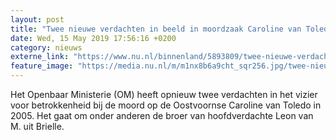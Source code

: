 ```yaml
---
layout: post
title: "Twee nieuwe verdachten in beeld in moordzaak Caroline van Toledo"
date: Wed, 15 May 2019 17:56:16 +0200
category: nieuws
externe_link: "https://www.nu.nl/binnenland/5893809/twee-nieuwe-verdachten-in-beeld-in-moordzaak-caroline-van-toledo.html"
feature_image: "https://media.nu.nl/m/m1nx8b6a9cht_sqr256.jpg/twee-nieuwe-verdachten-in-beeld-in-moordzaak-caroline-van-toledo.jpg"
---
```


Het Openbaar Ministerie (OM) heeft opnieuw twee verdachten in het vizier voor betrokkenheid bij de moord op de Oostvoornse Caroline van Toledo in 2005. Het gaat om onder anderen de broer van hoofdverdachte Leon van M. uit Brielle.

